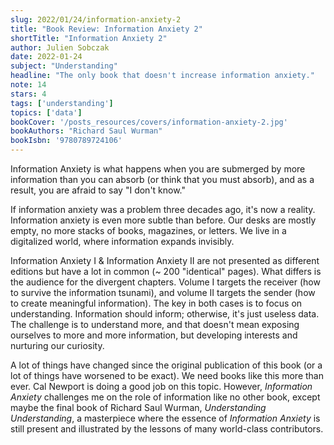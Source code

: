 ```yaml
---
slug: 2022/01/24/information-anxiety-2
title: "Book Review: Information Anxiety 2"
shortTitle: "Information Anxiety 2"
author: Julien Sobczak
date: 2022-01-24
subject: "Understanding"
headline: "The only book that doesn't increase information anxiety."
note: 14
stars: 4
tags: ['understanding']
topics: ['data']
bookCover: '/posts_resources/covers/information-anxiety-2.jpg'
bookAuthors: "Richard Saul Wurman"
bookIsbn: '9780789724106'
---
```


Information Anxiety is what happens when you are submerged by more information than you can absorb (or think that you must absorb), and as a result, you are afraid to say "I don't know."

If information anxiety was a problem three decades ago, it's now a reality. Information anxiety is even more subtle than before. Our desks are mostly empty, no more stacks of books, magazines, or letters. We live in a digitalized world, where information expands invisibly.

Information Anxiety I & Information Anxiety II are not presented as different editions but have a lot in common (~ 200 "identical" pages). What differs is the audience for the divergent chapters. Volume I targets the receiver (how to survive the information tsunami), and volume II targets the sender (how to create meaningful information). The key in both cases is to focus on understanding. Information should inform; otherwise, it's just useless data. The challenge is to understand more, and that doesn't mean exposing ourselves to more and more information, but developing interests and nurturing our curiosity.

A lot of things have changed since the original publication of this book (or a lot of things have worsened to be exact). We need books like this more than ever. Cal Newport is doing a good job on this topic. However, _Information Anxiety_ challenges me on the role of information like no other book, except maybe the final book of Richard Saul Wurman, _Understanding Understanding_, a masterpiece where the essence of _Information Anxiety_ is still present and illustrated by the lessons of many world-class contributors.
